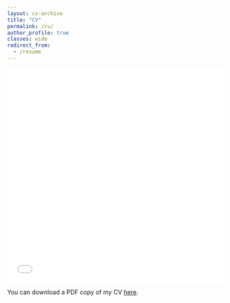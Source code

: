```yaml
---
layout: cv-archive
title: "CV"
permalink: /cv/
author_profile: true
classes: wide
redirect_from:
  - /resume
---
```


<iframe src="/assets/CV_Chellappa.pdf" width="100%" height="500" frameborder="no" border="0" marginwidth="0" marginheight="0"></iframe>

You can download a PDF copy of my CV [here](/assets/CV_Chellappa.pdf).
